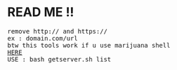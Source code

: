 # READ ME !!
<pre>
remove http:// and https://
ex : domain.com/url
btw this tools work if u use marijuana shell 
<a href="https://twitter.com/anggoro_exe" target="blank">HERE</a>
USE : bash getserver.sh list
</pre>
